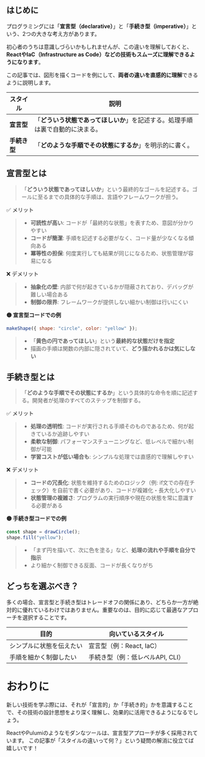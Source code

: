 ## はじめに

プログラミングには「**宣言型（declarative）**」と「**手続き型（imperative）**」という、2つの大きな考え方があります。

初心者のうちは意識しづらいかもしれませんが、この違いを理解しておくと、**ReactやIaC（Infrastructure as Code）などの技術もスムーズに理解できるようになります**。

この記事では、図形を描くコードを例にして、**両者の違いを直感的に理解**できるように説明します。

| スタイル     | 説明                                        |
| -------- | ----------------------------------------- |
| **宣言型**  | 「**どういう状態であってほしいか**」を記述する。処理手順は裏で自動的に決まる。 |
| **手続き型** | 「**どのような手順でその状態にするか**」を明示的に書く。            |

## 宣言型とは

>「**どういう状態であってほしいか**」という最終的なゴールを記述する。ゴールに至るまでの具体的な手順は、言語やフレームワークが担う。

✅ メリット

>* **可読性が高い**: コードが「最終的な状態」を表すため、意図が分かりやすい
>* **コードが簡潔**: 手順を記述する必要がなく、コード量が少なくなる傾向ある
>* **冪等性の担保**: 何度実行しても結果が同じになるため、状態管理が容易になる

❌ デメリット

>* **抽象化の壁**: 内部で何が起きているかが隠蔽されており、デバッグが難しい場合ある
>* **制御の限界**: フレームワークが提供しない細かい制御は行いにくい


**🟡 宣言型コードでの例**

```js
makeShape({ shape: "circle", color: "yellow" });
```

>* 「**黄色の円であってほしい**」という**最終的な状態だけを指定**
>* 描画の手順は関数の内部に隠されていて、**どう描かれるかは気にしない**

## 手続き型とは

>「**どのような手順でその状態にするか**」という具体的な命令を順に記述する。開発者が処理のすべてのステップを制御する。

✅ メリット

>* **処理の透明性**: コードが実行される手順そのものであるため、何が起きているか追跡しやすい
>* **柔軟な制御**: パフォーマンスチューニングなど、低レベルで細かい制御が可能
>* **学習コストが低い場合も**: シンプルな処理では直感的で理解しやすい

❌ デメリット

>* **コードの冗長化**: 状態を維持するためのロジック（例: if文での存在チェック）を自前で書く必要があり、コードが複雑化・長大化しやすい
>* **状態管理の複雑さ**: プログラムの実行順序や現在の状態を常に意識する必要がある

**🟡 手続き型コードでの例**

```js
const shape = drawCircle();
shape.fill("yellow");
```

>* 「まず円を描いて、次に色を塗る」など、**処理の流れや手順を自分で指示**
>* より細かく制御できる反面、コードが長くなりがち

## どっちを選ぶべき？

多くの場合、宣言型と手続き型はトレードオフの関係にあり、どちらか一方が絶対的に優れているわけではありません。重要なのは、目的に応じて最適なアプローチを選択することです。

| 目的           | 向いているスタイル            |
| ------------ | -------------------- |
| シンプルに状態を伝えたい | 宣言型（例：React, IaC）    |
| 手順を細かく制御したい  | 手続き型（例：低レベルAPI, CLI） |

# おわりに

新しい技術を学ぶ際には、それが「宣言的」か「手続き的」かを意識することで、その技術の設計思想をより深く理解し、効果的に活用できるようになるでしょう。

ReactやPulumiのようなモダンなツールは、宣言型アプローチが多く採用されています。
この記事が「スタイルの違いって何？」という疑問の解消に役立てば嬉しいです！
